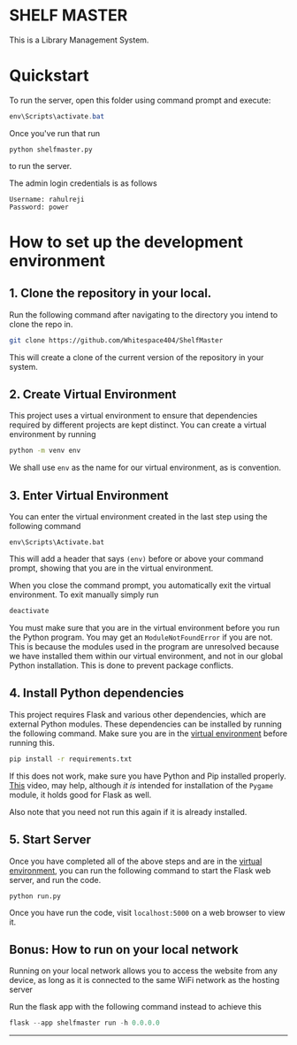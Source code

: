 # SHELF MASTER
This is a Library Management System.

# Quickstart

To run the server, open this folder using command prompt and execute:

```powershell
env\Scripts\activate.bat
```
Once you've run that run
```
python shelfmaster.py
```
to run the server.

The admin login credentials is as follows

```
Username: rahulreji
Password: power
```
# How to set up the development environment

## 1. Clone the repository in your local.
 Run the following command after navigating to the directory you intend to clone the repo in.
```bash
git clone https://github.com/Whitespace404/ShelfMaster
```

This will create a clone of the current version of the repository in your system.

## 2. Create Virtual Environment
This project uses a virtual environment to ensure that dependencies required by different
projects are kept distinct. You can create a virtual environment by running

```bash
python -m venv env
```

We shall use `env` as the name for our virtual environment, as is convention.

## 3. Enter Virtual Environment
You can enter the virtual environment created in the last step using the following command

```
env\Scripts\Activate.bat
```

This will add a header that says `(env)` before or above your command
prompt, showing that you are in the virtual environment. 

When you close the command prompt, you automatically exit the virtual environment. To exit manually simply run

```bash
deactivate
```

You must make sure that you are in the virtual environment 
before you run the Python program. You may get an `ModuleNotFoundError`
if you are not. This is because the modules used in the program are unresolved because we have installed them
within our virtual environment, and not in our global Python installation. This is done to prevent package conflicts.


## 4. Install Python dependencies
This project requires Flask and various other dependencies, which are external Python modules. 
These dependencies can be installed by running the following command. Make sure you are in the [virtual environment](#3-enter-virtual-environment) before running this.
```bash
pip install -r requirements.txt
```

If this does not work, make sure you have Python and Pip installed properly. [This](https://youtu.be/AdUZArA-kZw?si=uzYZpuG0W-Zlshwv) video, may help,  although *it is* intended for installation of the 
`Pygame` module, it holds good for Flask as well. 

Also note that you need not run this again if it is already installed. 

## 5. Start Server
Once you have completed all of the above steps and are in the [virtual environment](#3-enter-virtual-environment), you can run the following command to start the Flask web server, and run the code.

```
python run.py
```

Once you have run the code, visit `localhost:5000`  on a web browser to view it.

## Bonus: How to run on your local network

Running on your local network allows you to access the website from any device,
as long as it is connected to the same WiFi network as the hosting server

Run the flask app with the following command instead to achieve this
```powershell
flask --app shelfmaster run -h 0.0.0.0
```
<hr>
